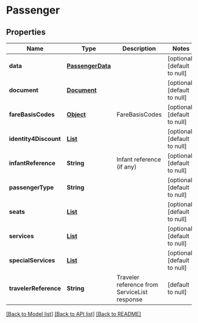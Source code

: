 # Passenger
## Properties

| Name | Type | Description | Notes |
|------------ | ------------- | ------------- | -------------|
| **data** | [**PassengerData**](PassengerData.md) |  | [optional] [default to null] |
| **document** | [**Document**](Document.md) |  | [optional] [default to null] |
| **fareBasisCodes** | [**Object**](.md) | FareBasisCodes | [optional] [default to null] |
| **identity4Discount** | [**List**](Identity4Discount.md) |  | [optional] [default to null] |
| **infantReference** | **String** | Infant reference (if any) | [optional] [default to null] |
| **passengerType** | **String** |  | [optional] [default to null] |
| **seats** | [**List**](Seat.md) |  | [optional] [default to null] |
| **services** | [**List**](ServiceRequest.md) |  | [optional] [default to null] |
| **specialServices** | [**List**](SSR.md) |  | [optional] [default to null] |
| **travelerReference** | **String** | Traveler reference from ServiceList response | [default to null] |

[[Back to Model list]](../README.md#documentation-for-models) [[Back to API list]](../README.md#documentation-for-api-endpoints) [[Back to README]](../README.md)

